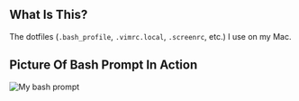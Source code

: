 What Is This?
-------------

The dotfiles (`.bash_profile`, `.vimrc.local`, `.screenrc`, etc.) I use on my
Mac.


Picture Of Bash Prompt In Action
--------------------------------

![My bash prompt](https://img.skitch.com/20111005-f814rapeh3pf382jsh6ujmhr96.png)
